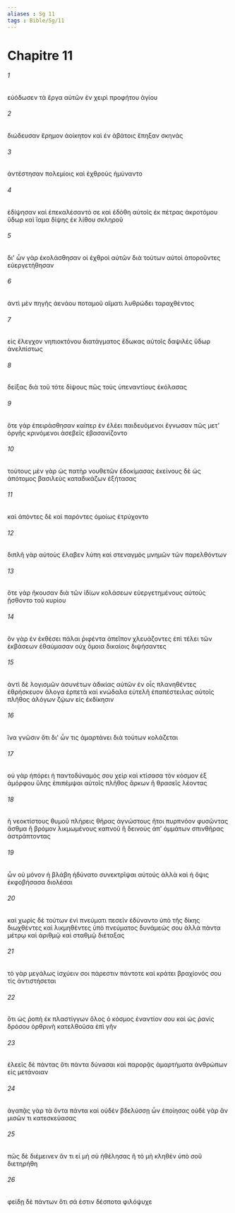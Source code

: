 ```yaml
---
aliases : Sg 11
tags : Bible/Sg/11
---
```


# Chapitre 11

###### 1
εὐόδωσεν τὰ ἔργα αὐτῶν ἐν χειρὶ προφήτου ἁγίου
###### 2
διώδευσαν ἔρημον ἀοίκητον καὶ ἐν ἀβάτοις ἔπηξαν σκηνάς
###### 3
ἀντέστησαν πολεμίοις καὶ ἐχθροὺς ἠμύναντο
###### 4
ἐδίψησαν καὶ ἐπεκαλέσαντό σε καὶ ἐδόθη αὐτοῖς ἐκ πέτρας ἀκροτόμου ὕδωρ καὶ ἴαμα δίψης ἐκ λίθου σκληροῦ
###### 5
δι' ὧν γὰρ ἐκολάσθησαν οἱ ἐχθροὶ αὐτῶν διὰ τούτων αὐτοὶ ἀποροῦντες εὐεργετήθησαν
###### 6
ἀντὶ μὲν πηγῆς ἀενάου ποταμοῦ αἵματι λυθρώδει ταραχθέντος
###### 7
εἰς ἔλεγχον νηπιοκτόνου διατάγματος ἔδωκας αὐτοῖς δαψιλὲς ὕδωρ ἀνελπίστως
###### 8
δείξας διὰ τοῦ τότε δίψους πῶς τοὺς ὑπεναντίους ἐκόλασας
###### 9
ὅτε γὰρ ἐπειράσθησαν καίπερ ἐν ἐλέει παιδευόμενοι ἔγνωσαν πῶς μετ' ὀργῆς κρινόμενοι ἀσεβεῖς ἐβασανίζοντο
###### 10
τούτους μὲν γὰρ ὡς πατὴρ νουθετῶν ἐδοκίμασας ἐκείνους δὲ ὡς ἀπότομος βασιλεὺς καταδικάζων ἐξήτασας
###### 11
καὶ ἀπόντες δὲ καὶ παρόντες ὁμοίως ἐτρύχοντο
###### 12
διπλῆ γὰρ αὐτοὺς ἔλαβεν λύπη καὶ στεναγμὸς μνημῶν τῶν παρελθόντων
###### 13
ὅτε γὰρ ἤκουσαν διὰ τῶν ἰδίων κολάσεων εὐεργετημένους αὐτούς ᾔσθοντο τοῦ κυρίου
###### 14
ὃν γὰρ ἐν ἐκθέσει πάλαι ῥιφέντα ἀπεῖπον χλευάζοντες ἐπὶ τέλει τῶν ἐκβάσεων ἐθαύμασαν οὐχ ὅμοια δικαίοις διψήσαντες
###### 15
ἀντὶ δὲ λογισμῶν ἀσυνέτων ἀδικίας αὐτῶν ἐν οἷς πλανηθέντες ἐθρήσκευον ἄλογα ἑρπετὰ καὶ κνώδαλα εὐτελῆ ἐπαπέστειλας αὐτοῖς πλῆθος ἀλόγων ζῴων εἰς ἐκδίκησιν
###### 16
ἵνα γνῶσιν ὅτι δι' ὧν τις ἁμαρτάνει διὰ τούτων κολάζεται
###### 17
οὐ γὰρ ἠπόρει ἡ παντοδύναμός σου χεὶρ καὶ κτίσασα τὸν κόσμον ἐξ ἀμόρφου ὕλης ἐπιπέμψαι αὐτοῖς πλῆθος ἄρκων ἢ θρασεῖς λέοντας
###### 18
ἢ νεοκτίστους θυμοῦ πλήρεις θῆρας ἀγνώστους ἤτοι πυρπνόον φυσῶντας ἄσθμα ἢ βρόμον λικμωμένους καπνοῦ ἢ δεινοὺς ἀπ' ὀμμάτων σπινθῆρας ἀστράπτοντας
###### 19
ὧν οὐ μόνον ἡ βλάβη ἠδύνατο συνεκτρῖψαι αὐτούς ἀλλὰ καὶ ἡ ὄψις ἐκφοβήσασα διολέσαι
###### 20
καὶ χωρὶς δὲ τούτων ἑνὶ πνεύματι πεσεῖν ἐδύναντο ὑπὸ τῆς δίκης διωχθέντες καὶ λικμηθέντες ὑπὸ πνεύματος δυνάμεώς σου ἀλλὰ πάντα μέτρῳ καὶ ἀριθμῷ καὶ σταθμῷ διέταξας
###### 21
τὸ γὰρ μεγάλως ἰσχύειν σοι πάρεστιν πάντοτε καὶ κράτει βραχίονός σου τίς ἀντιστήσεται
###### 22
ὅτι ὡς ῥοπὴ ἐκ πλαστίγγων ὅλος ὁ κόσμος ἐναντίον σου καὶ ὡς ῥανὶς δρόσου ὀρθρινὴ κατελθοῦσα ἐπὶ γῆν
###### 23
ἐλεεῖς δὲ πάντας ὅτι πάντα δύνασαι καὶ παρορᾷς ἁμαρτήματα ἀνθρώπων εἰς μετάνοιαν
###### 24
ἀγαπᾷς γὰρ τὰ ὄντα πάντα καὶ οὐδὲν βδελύσσῃ ὧν ἐποίησας οὐδὲ γὰρ ἂν μισῶν τι κατεσκεύασας
###### 25
πῶς δὲ διέμεινεν ἄν τι εἰ μὴ σὺ ἠθέλησας ἢ τὸ μὴ κληθὲν ὑπὸ σοῦ διετηρήθη
###### 26
φείδῃ δὲ πάντων ὅτι σά ἐστιν δέσποτα φιλόψυχε
